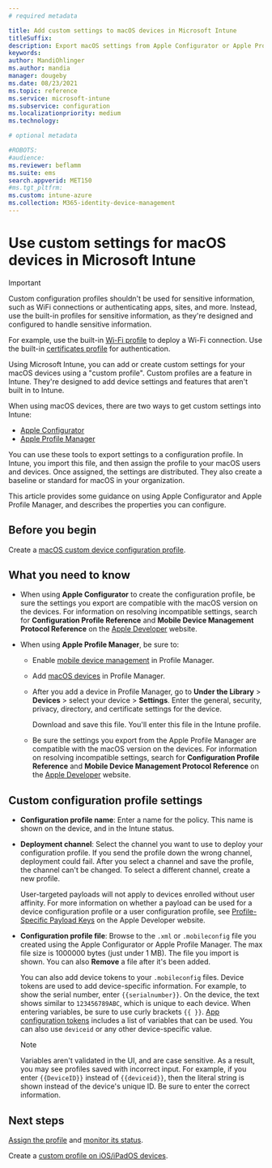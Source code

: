 ```yaml
---
# required metadata

title: Add custom settings to macOS devices in Microsoft Intune
titleSuffix:
description: Export macOS settings from Apple Configurator or Apple Profile Manager tools, and then import these settings into Microsoft Intune. These settings can create, use, and control custom settings and features on macOS devices. This custom profile can then be assigned or distributed to macOS devices in your organization to create a baseline or standard.
keywords:
author: MandiOhlinger
ms.author: mandia
manager: dougeby
ms.date: 08/23/2021
ms.topic: reference
ms.service: microsoft-intune
ms.subservice: configuration
ms.localizationpriority: medium
ms.technology:

# optional metadata

#ROBOTS:
#audience:
ms.reviewer: beflamm
ms.suite: ems
search.appverid: MET150
#ms.tgt_pltfrm:
ms.custom: intune-azure
ms.collection: M365-identity-device-management
---
```


# Use custom settings for macOS devices in Microsoft Intune

> [!IMPORTANT]
> Custom configuration profiles shouldn't be used for sensitive information, such as WiFi connections or authenticating apps, sites, and more. Instead, use the built-in profiles for sensitive information, as they're designed and configured to handle sensitive information.
> 
> For example, use the built-in [Wi-Fi profile](wi-fi-settings-configure.md) to deploy a Wi-Fi connection. Use the built-in [certificates profile](../protect/certificates-configure.md) for authentication.

Using Microsoft Intune, you can add or create custom settings for your macOS devices using a "custom profile". Custom profiles are a feature in Intune. They're designed to add device settings and features that aren't built in to Intune.

When using macOS devices, there are two ways to get custom settings into Intune:

- [Apple Configurator](https://itunes.apple.com/app/apple-configurator-2/id1037126344?mt=12)
- [Apple Profile Manager](https://support.apple.com/profile-manager)

You can use these tools to export settings to a configuration profile. In Intune, you import this file, and then assign the profile to your macOS users and devices. Once assigned, the settings are distributed. They also create a baseline or standard for macOS in your organization.

This article provides some guidance on using Apple Configurator and Apple Profile Manager, and describes the properties you can configure.

## Before you begin

Create a [macOS custom device configuration profile](custom-settings-configure.md).

## What you need to know

- When using **Apple Configurator** to create the configuration profile, be sure the settings you export are compatible with the macOS version on the devices. For information on resolving incompatible settings, search for **Configuration Profile Reference** and **Mobile Device Management Protocol Reference** on the [Apple Developer](https://developer.apple.com/) website.

- When using **Apple Profile Manager**, be sure to:

  - Enable [mobile device management](https://help.apple.com/serverapp/mac/5.7/#/apd05B9B761-D390-4A75-9251-E9AD29A61D0C) in Profile Manager.
  - Add [macOS devices](https://help.apple.com/profilemanager/mac/5.7/#/pm9onzap1984) in Profile Manager.
  - After you add a device in Profile Manager, go to **Under the Library** > **Devices** > select your device > **Settings**. Enter the general, security, privacy, directory, and certificate settings for the device.

    Download and save this file. You'll enter this file in the Intune profile. 

  - Be sure the settings you export from the Apple Profile Manager are compatible with the macOS version on the devices. For information on resolving incompatible settings, search for **Configuration Profile Reference** and **Mobile Device Management Protocol Reference** on the [Apple Developer](https://developer.apple.com/) website.

## Custom configuration profile settings

- **Configuration profile name**: Enter a name for the policy. This name is shown on the device, and in the Intune status.  
- **Deployment channel**: Select the channel you want to use to deploy your configuration profile. If you send the profile down the wrong channel, deployment could fail. After you select a channel and save the profile, the channel can't be changed. To select a different channel, create a new profile.    

  User-targeted payloads will not apply to devices enrolled without user affinity. For more information on whether a payload can be used for a device configuration profile or a user configuration profile, see [Profile-Specific Payload Keys](https://developer.apple.com/documentation/devicemanagement/profile-specific_payload_keys) on the Apple Developer website.    

- **Configuration profile file**: Browse to the `.xml` or `.mobileconfig` file you created using the Apple Configurator or Apple Profile Manager. The max file size is 1000000 bytes (just under 1 MB). The file you import is shown. You can also **Remove** a file after it's been added.

  You can also add device tokens to your `.mobileconfig` files. Device tokens are used to add device-specific information. For example, to show the serial number, enter `{{serialnumber}}`. On the device, the text shows similar to `123456789ABC`, which is unique to each device. When entering variables, be sure to use curly brackets `{{ }}`. [App configuration tokens](../apps/app-configuration-policies-use-ios.md#tokens-used-in-the-property-list) includes a list of variables that can be used. You can also use `deviceid` or any other device-specific value.

  > [!NOTE]
  > Variables aren't validated in the UI, and are case sensitive. As a result, you may see profiles saved with incorrect input. For example, if you enter `{{DeviceID}}` instead of `{{deviceid}}`, then the literal string is shown instead of the device's unique ID. Be sure to enter the correct information.

## Next steps

[Assign the profile](device-profile-assign.md) and [monitor its status](device-profile-monitor.md).

Create a [custom profile on iOS/iPadOS devices](custom-settings-ios.md).
